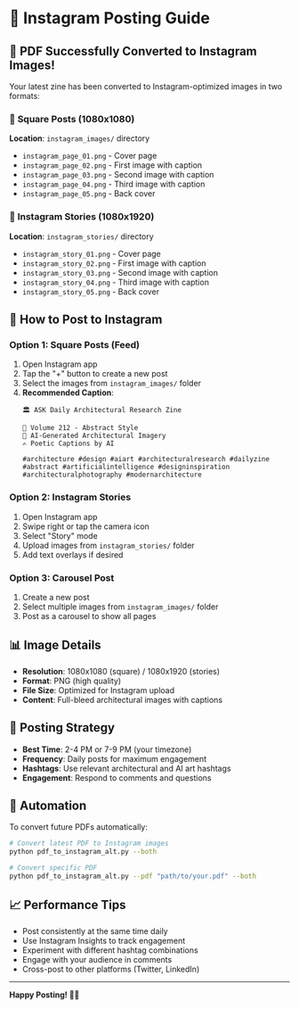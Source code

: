 # 📸 Instagram Posting Guide

## 🎉 PDF Successfully Converted to Instagram Images!

Your latest zine has been converted to Instagram-optimized images in two formats:

### 📱 **Square Posts (1080x1080)**
**Location**: `instagram_images/` directory
- `instagram_page_01.png` - Cover page
- `instagram_page_02.png` - First image with caption
- `instagram_page_03.png` - Second image with caption
- `instagram_page_04.png` - Third image with caption
- `instagram_page_05.png` - Back cover

### 📱 **Instagram Stories (1080x1920)**
**Location**: `instagram_stories/` directory
- `instagram_story_01.png` - Cover page
- `instagram_story_02.png` - First image with caption
- `instagram_story_03.png` - Second image with caption
- `instagram_story_04.png` - Third image with caption
- `instagram_story_05.png` - Back cover

## 🚀 **How to Post to Instagram**

### **Option 1: Square Posts (Feed)**
1. Open Instagram app
2. Tap the "+" button to create a new post
3. Select the images from `instagram_images/` folder
4. **Recommended Caption**:
   ```
   🏛️ ASK Daily Architectural Research Zine
   
   📅 Volume 212 - Abstract Style
   🎨 AI-Generated Architectural Imagery
   ✍️ Poetic Captions by AI
   
   #architecture #design #aiart #architecturalresearch #dailyzine #abstract #artificialintelligence #designinspiration #architecturalphotography #modernarchitecture
   ```

### **Option 2: Instagram Stories**
1. Open Instagram app
2. Swipe right or tap the camera icon
3. Select "Story" mode
4. Upload images from `instagram_stories/` folder
5. Add text overlays if desired

### **Option 3: Carousel Post**
1. Create a new post
2. Select multiple images from `instagram_images/` folder
3. Post as a carousel to show all pages

## 📊 **Image Details**
- **Resolution**: 1080x1080 (square) / 1080x1920 (stories)
- **Format**: PNG (high quality)
- **File Size**: Optimized for Instagram upload
- **Content**: Full-bleed architectural images with captions

## 🎯 **Posting Strategy**
- **Best Time**: 2-4 PM or 7-9 PM (your timezone)
- **Frequency**: Daily posts for maximum engagement
- **Hashtags**: Use relevant architectural and AI art hashtags
- **Engagement**: Respond to comments and questions

## 🔄 **Automation**
To convert future PDFs automatically:
```bash
# Convert latest PDF to Instagram images
python pdf_to_instagram_alt.py --both

# Convert specific PDF
python pdf_to_instagram_alt.py --pdf "path/to/your.pdf" --both
```

## 📈 **Performance Tips**
- Post consistently at the same time daily
- Use Instagram Insights to track engagement
- Experiment with different hashtag combinations
- Engage with your audience in comments
- Cross-post to other platforms (Twitter, LinkedIn)

---

**Happy Posting! 🎨📸** 